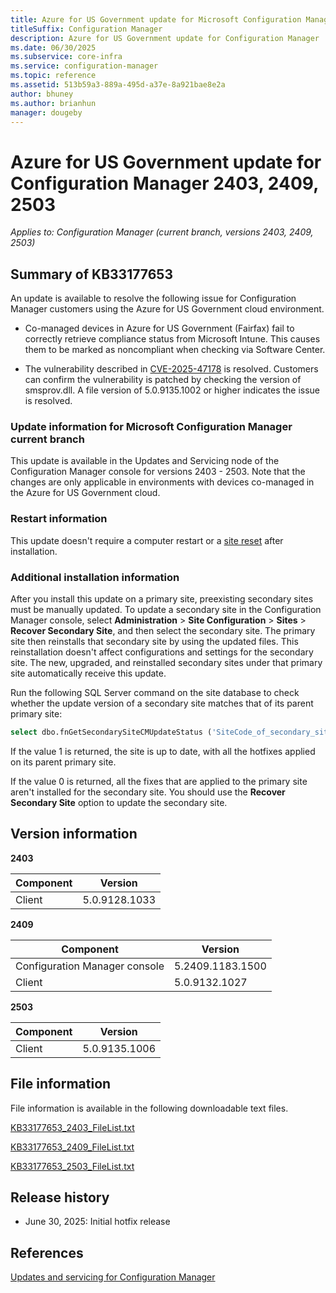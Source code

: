 ```yaml
---
title: Azure for US Government update for Microsoft Configuration Manager
titleSuffix: Configuration Manager
description: Azure for US Government update for Configuration Manager
ms.date: 06/30/2025
ms.subservice: core-infra
ms.service: configuration-manager
ms.topic: reference
ms.assetid: 513b59a3-889a-495d-a37e-8a921bae8e2a
author: bhuney
ms.author: brianhun
manager: dougeby
---
```


# Azure for US Government update for Configuration Manager 2403, 2409, 2503

*Applies to: Configuration Manager (current branch, versions 2403, 2409, 2503)*

## Summary of KB33177653
<!-- 33177653 -->
An update is available to resolve the following issue for Configuration Manager customers using the Azure for US Government cloud environment.
- Co-managed devices in Azure for US Government (Fairfax) fail to correctly retrieve compliance status from Microsoft Intune. This causes them to be marked as noncompliant when checking via Software Center.

<!-- 31986267 -->
- The vulnerability described in [CVE-2025-47178](https://msrc.microsoft.com/update-guide/en-US/vulnerability/CVE-2025-47178) is resolved. Customers can confirm the vulnerability is patched by checking the version of smsprov.dll. A file version of 5.0.9135.1002 or higher indicates the issue is resolved.


### Update information for Microsoft Configuration Manager current branch

This update is available in the Updates and Servicing node of the Configuration Manager console for versions 2403 - 2503.
Note that the changes are only applicable in environments with devices co-managed in the Azure for US Government cloud.

### Restart information

This update doesn't require a computer restart or a [site reset](../../core/servers/manage/modify-your-infrastructure.md#bkmk_reset) after installation.

### Additional installation information

After you install this update on a primary site, preexisting secondary sites must be manually updated. To update a secondary site in the Configuration Manager console, select **Administration** > **Site Configuration** > **Sites** >  **Recover Secondary Site**, and then select the secondary site. The primary site then reinstalls that secondary site by using the updated files. This reinstallation doesn't affect configurations and settings for the secondary site. The new, upgraded, and reinstalled secondary sites under that primary site automatically receive this update.

Run the following SQL Server command on the site database to check whether the update version of a secondary site matches that of its parent primary site:
   ```sql
   select dbo.fnGetSecondarySiteCMUpdateStatus ('SiteCode_of_secondary_site')
   ```
If the value 1 is returned, the site is up to date, with all the hotfixes applied on its parent primary site.

If the value 0 is returned, all the fixes that are applied to the primary site aren't installed for the secondary site. You should use the **Recover Secondary Site** option to update the secondary site.

## Version information
**2403**

| Component | Version |
|---|---|
| Client | 5.0.9128.1033 |

**2409**

| Component | Version |
|---|---|
| Configuration Manager console | 5.2409.1183.1500 |
| Client | 5.0.9132.1027 |

**2503**

| Component | Version |
|---|---|
| Client | 5.0.9135.1006 |

## File information
File information is available in the following downloadable text files.

[KB33177653_2403_FileList.txt](https://aka.ms/KB33177653_2403_FileList)

[KB33177653_2409_FileList.txt](https://aka.ms/KB33177653_2409_FileList)

[KB33177653_2503_FileList.txt](https://aka.ms/KB33177653_2503_FileList)

## Release history
- June 30, 2025: Initial hotfix release

## References
[Updates and servicing for Configuration Manager](../../core/servers/manage/updates.md)